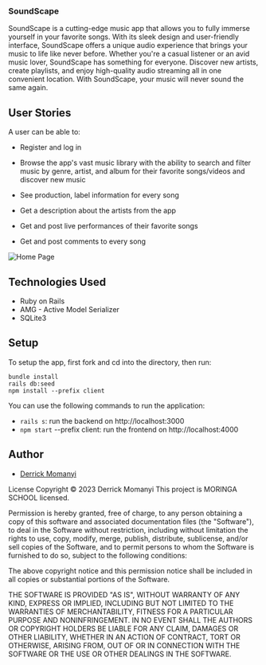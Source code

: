 ### SoundScape
SoundScape is a cutting-edge music app that allows you to fully immerse yourself in your favorite songs. With its sleek design and user-friendly interface, SoundScape offers a unique audio experience that brings your music to life like never before. Whether you're a casual listener or an avid music lover, SoundScape has something for everyone. Discover new artists, create playlists, and enjoy high-quality audio streaming all in one convenient location. With SoundScape, your music will never sound the same again.


## User Stories
A user can be able to:

- Register and log in
- Browse the app's vast music library with the ability to search and filter music by genre, artist, and album
 for their favorite songs/videos and discover new music

- See production, label information for every song

- Get a description about the artists from the app

- Get and post live performances of their favorite songs

- Get and post comments to every song 

![Home Page](image.png)



 ## Technologies Used

- Ruby on Rails
- AMG - Active Model Serializer
- SQLite3


## Setup

To setup the app, first fork and cd into the directory, then run:

```
bundle install
rails db:seed
npm install --prefix client
```

You can use the following commands to run the application:

- ```rails s```: run the backend on http://localhost:3000
- ```npm start``` --prefix client: run the frontend on http://localhost:4000





## Author
- [Derrick Momanyi](https://github.com/derrickmomanyi)

License
Copyright © 2023 Derrick Momanyi This project is MORINGA SCHOOL licensed.

Permission is hereby granted, free of charge, to any person obtaining a copy of this software and associated documentation files (the "Software"), to deal in the Software without restriction, including without limitation the rights to use, copy, modify, merge, publish, distribute, sublicense, and/or sell copies of the Software, and to permit persons to whom the Software is furnished to do so, subject to the following conditions:

The above copyright notice and this permission notice shall be included in all copies or substantial portions of the Software.

THE SOFTWARE IS PROVIDED "AS IS", WITHOUT WARRANTY OF ANY KIND, EXPRESS OR IMPLIED, INCLUDING BUT NOT LIMITED TO THE WARRANTIES OF MERCHANTABILITY, FITNESS FOR A PARTICULAR PURPOSE AND NONINFRINGEMENT. IN NO EVENT SHALL THE AUTHORS OR COPYRIGHT HOLDERS BE LIABLE FOR ANY CLAIM, DAMAGES OR OTHER LIABILITY, WHETHER IN AN ACTION OF CONTRACT, TORT OR OTHERWISE, ARISING FROM, OUT OF OR IN CONNECTION WITH THE SOFTWARE OR THE USE OR OTHER DEALINGS IN THE SOFTWARE.